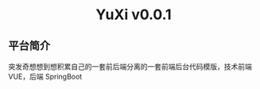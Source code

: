 <h1 align="center" style="margin: 28px 0; font-weight: bold;">YuXi v0.0.1</h1>

## 平台简介

突发奇想想到想积累自己的一套前后端分离的一套前端后台代码模版，技术前端 VUE，后端 SpringBoot
